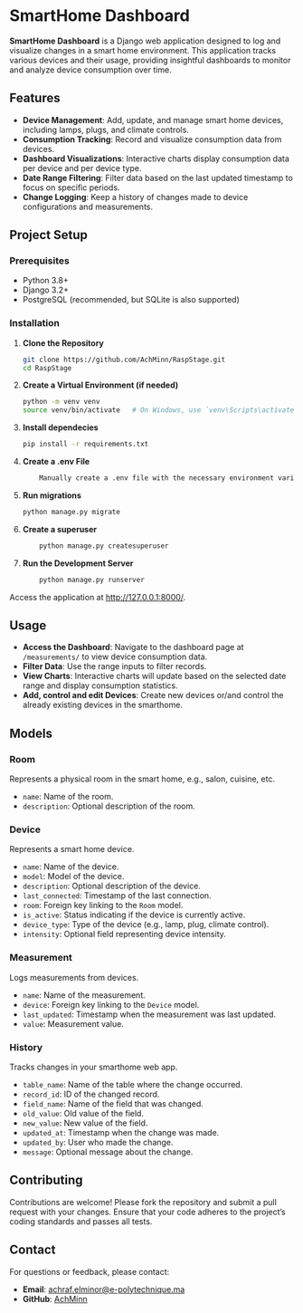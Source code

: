 # SmartHome Dashboard

**SmartHome Dashboard** is a Django web application designed to log and visualize changes in a smart home environment. This application tracks various devices and their usage, providing insightful dashboards to monitor and analyze device consumption over time.

## Features

- **Device Management**: Add, update, and manage smart home devices, including lamps, plugs, and climate controls.
- **Consumption Tracking**: Record and visualize consumption data from devices.
- **Dashboard Visualizations**: Interactive charts display consumption data per device and per device type.
- **Date Range Filtering**: Filter data based on the last updated timestamp to focus on specific periods.
- **Change Logging**: Keep a history of changes made to device configurations and measurements.

## Project Setup

### Prerequisites

- Python 3.8+
- Django 3.2+
- PostgreSQL (recommended, but SQLite is also supported)

### Installation

1. **Clone the Repository**

	```bash
   git clone https://github.com/AchMinn/RaspStage.git
   cd RaspStage
 
2. **Create a Virtual Environment (if needed)**

	```bash
	python -m venv venv
	source venv/bin/activate   # On Windows, use `venv\Scripts\activate`
 
3. **Install dependecies**

	```bash
	pip install -r requirements.txt

4. **Create a .env File**
   	```bash
    	Manually create a .env file with the necessary environment variables. ( See Settings.py to know what variables are needed )
    
5. **Run migrations**

	```bash
 	python manage.py migrate
 
6. **Create a superuser**
   	```bash
    	python manage.py createsuperuser
    
7. **Run the Development Server**
   	```bash
    	python manage.py runserver
    
Access the application at http://127.0.0.1:8000/.

## Usage

- **Access the Dashboard**: Navigate to the dashboard page at `/measurements/` to view device consumption data.
- **Filter Data**: Use the range inputs to filter records.
- **View Charts**: Interactive charts will update based on the selected date range and display consumption statistics.
- **Add, control and edit Devices**: Create new devices or/and control the already existing devices in the smarthome.

## Models

### Room

Represents a physical room in the smart home, e.g., salon, cuisine, etc.

- `name`: Name of the room.
- `description`: Optional description of the room.

### Device

Represents a smart home device.

- `name`: Name of the device.
- `model`: Model of the device.
- `description`: Optional description of the device.
- `last_connected`: Timestamp of the last connection.
- `room`: Foreign key linking to the `Room` model.
- `is_active`: Status indicating if the device is currently active.
- `device_type`: Type of the device (e.g., lamp, plug, climate control).
- `intensity`: Optional field representing device intensity.

### Measurement

Logs measurements from devices.

- `name`: Name of the measurement.
- `device`: Foreign key linking to the `Device` model.
- `last_updated`: Timestamp when the measurement was last updated.
- `value`: Measurement value.

### History

Tracks changes in your smarthome web app.

- `table_name`: Name of the table where the change occurred.
- `record_id`: ID of the changed record.
- `field_name`: Name of the field that was changed.
- `old_value`: Old value of the field.
- `new_value`: New value of the field.
- `updated_at`: Timestamp when the change was made.
- `updated_by`: User who made the change.
- `message`: Optional message about the change.

## Contributing

Contributions are welcome! Please fork the repository and submit a pull request with your changes. Ensure that your code adheres to the project’s coding standards and passes all tests.

## Contact

For questions or feedback, please contact:

- **Email**: achraf.elminor@e-polytechnique.ma
- **GitHub**: [AchMinn](https://github.com/AchMinn)

